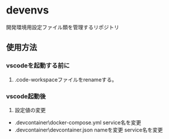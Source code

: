 # devenvs
開発環境用設定ファイル類を管理するリポジトリ

## 使用方法
### vscodeを起動する前に
1. .code-workspaceファイルをrenameする。

### vscode起動後
1. 設定値の変更
  - .devcontainer\docker-compose.yml
  service名を変更
  - .devcontainer\devcontainer.json
  nameを変更
  service名を変更
